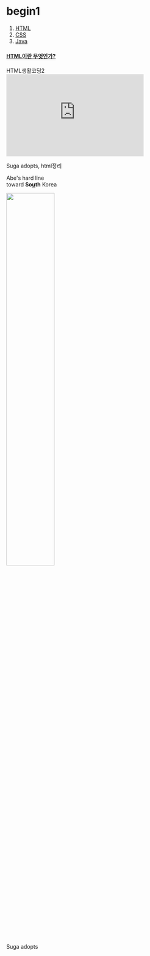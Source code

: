 # begin1
<!doctype html>
<html>
  <head>
    <title> WEB1 - html </title>
    <meta charset="utf-8">
  </head>

  <body>
    <ol>
      <li><a href='https://stonehenge.co.kr/'>HTML</li>
      <li><a href='https://naver.com/'>CSS</li>
      <li><a href='https://daum.net/'>Java</li>
    </ol>
    <h4><a href="https://www.w3.org/TR/2018/SPSD-html401-20180327/" target="_blank">HTML이란 무엇인가?</a></h4>
    HTML생활코딩2<br>
    <iframe width="360" height="215" src="https://www.youtube.com/embed/7T7r_oSp0SE" frameborder="0" allow="accelerometer; autoplay; clipboard-write; encrypted-media; gyroscope; picture-in-picture" allowfullscreen></iframe>
    <p>Suga adopts, html정리</p>
    <p>Abe's hard line <br>toward <strong>So<u>u</u>th</strong> Korea</p>
    <img src="C:/Users/user/Desktop/abc.jpg" width="50%">
    <p>Suga adopts</p>
    <p>
        <div id="disqus_thread"></div>
  <script>

